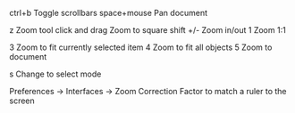 ctrl+b           Toggle scrollbars
space+mouse      Pan document

z                Zoom tool
click and drag   Zoom to square
shift +/-        Zoom in/out
1                Zoom 1:1

3                Zoom to fit currently selected item
4                Zoom to fit all objects
5                Zoom to document

s                Change to select mode

Preferences -> Interfaces -> Zoom Correction Factor  to match a ruler to the screen
